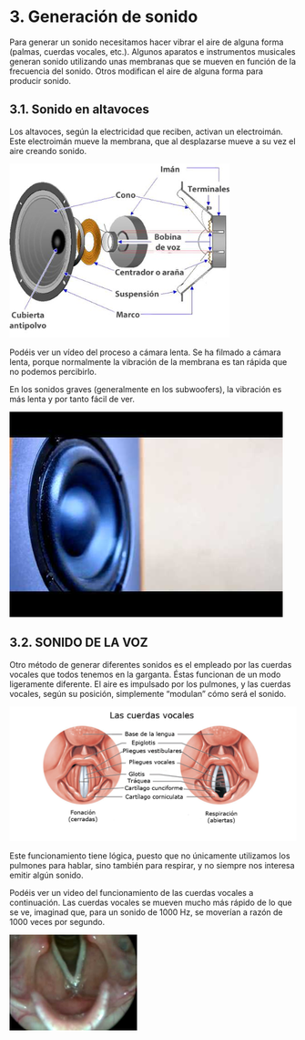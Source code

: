 # 3. Generación de sonido

Para generar un sonido necesitamos hacer vibrar el aire de alguna forma (palmas, cuerdas vocales, etc.). Algunos aparatos e instrumentos musicales generan sonido utilizando unas membranas que se mueven en función de la frecuencia del sonido. Otros modifican el aire de alguna forma para producir sonido.

## 3.1. Sonido en altavoces

Los altavoces, según la electricidad que reciben, activan un electroimán. Este electroimán mueve la membrana, que al desplazarse mueve a su vez el aire creando sonido.

![imagen](img/2020-03-31-10-58-00.png)

Podéis ver un vídeo del proceso a cámara lenta. Se ha filmado a cámara lenta, porque normalmente la vibración de la membrana es tan rápida que no podemos percibirlo.

En los sonidos graves (generalmente en los subwoofers), la vibración es más lenta y por tanto fácil de ver.

![imagen](img/2020-03-31-10-58-15.png)

## 3.2. SONIDO DE LA VOZ

Otro método de generar diferentes sonidos es el empleado por las cuerdas vocales que todos tenemos en la garganta. Éstas funcionan de un modo ligeramente diferente.
El aire es impulsado por los pulmones, y las cuerdas vocales, según su posición, simplemente “modulan” cómo será el sonido.

![imagen](img/2020-03-31-10-58-34.png)

Este funcionamiento tiene lógica, puesto que no únicamente utilizamos los pulmones para hablar, sino también para respirar, y no siempre nos interesa emitir algún sonido.

Podéis ver un video del funcionamiento de las cuerdas vocales a continuación.
Las cuerdas vocales se mueven mucho más rápido de lo que se ve, imaginad que, para un sonido de 1000 Hz, se moverían a razón de 1000 veces por segundo.

![imagen](img/2020-03-31-10-58-44.png)
